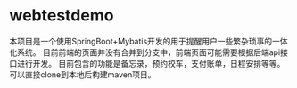 # webtestdemo
  本项目是一个使用SpringBoot+Mybatis开发的用于提醒用户一些繁杂琐事的一体化系统。
  目前前端的页面并没有合并到分支中，前端页面可能需要根据后端api接口进行开发。
  目前包含的功能是备忘录，预约校车，支付账单，日程安排等等。
  可以直接clone到本地后构建maven项目。
